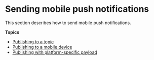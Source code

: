 # Sending mobile push notifications<a name="mobile-push-notifications"></a>

 This section describes how to send mobile push notifications\.

**Topics**
+ [Publishing to a topic](mobile-push-send-topicmobile.md)
+ [Publishing to a mobile device](mobile-push-send-directmobile.md)
+ [Publishing with platform\-specific payload](sns-send-custom-platform-specific-payloads-mobile-devices.md)